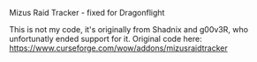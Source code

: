Mizus Raid Tracker - fixed for Dragonflight

This is not my code, it's originally from Shadnix and g00v3R, who unfortunatly ended support for it.
Original code here: https://www.curseforge.com/wow/addons/mizusraidtracker
